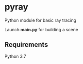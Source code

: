 # pyray

Python module for basic ray tracing

Launch **main.py** for building a scene


## Requirements
Python 3.7
